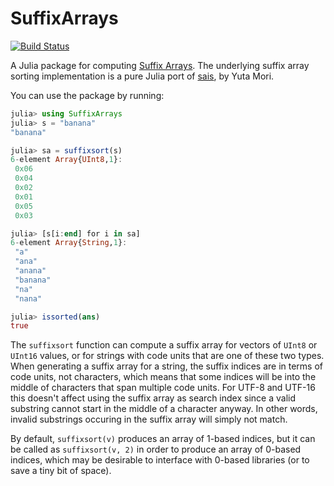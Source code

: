 # SuffixArrays

[![Build Status](https://travis-ci.org/JuliaCollections/SuffixArrays.jl.svg?branch=master)](https://travis-ci.org/JuliaCollections/SuffixArrays.jl)

A Julia package for computing [Suffix Arrays](http://en.wikipedia.org/wiki/Suffix_array).
The underlying suffix array sorting implementation is a pure Julia port of [sais](https://sites.google.com/site/yuta256/sais), by Yuta Mori.

You can use the package by running:
```julia
julia> using SuffixArrays
julia> s = "banana"
"banana"

julia> sa = suffixsort(s)
6-element Array{UInt8,1}:
 0x06
 0x04
 0x02
 0x01
 0x05
 0x03

julia> [s[i:end] for i in sa]
6-element Array{String,1}:
 "a"
 "ana"
 "anana"
 "banana"
 "na"
 "nana"

julia> issorted(ans)
true
```

The `suffixsort` function can compute a suffix array for vectors of `UInt8` or `UInt16` values, or for strings with code units that are one of these two types.
When generating a suffix array for a string, the suffix indices are in terms of code units, not characters, which means that some indices will be into the middle of characters that span multiple code units.
For UTF-8 and UTF-16 this doesn't affect using the suffix array as search index since a valid substring cannot start in the middle of a character anyway.
In other words, invalid substrings occuring in the suffix array will simply not match.

By default, `suffixsort(v)` produces an array of 1-based indices, but it can be called as `suffixsort(v, 2)` in order to produce an array of 0-based indices, which may be desirable to interface with 0-based libraries (or to save a tiny bit of space).
